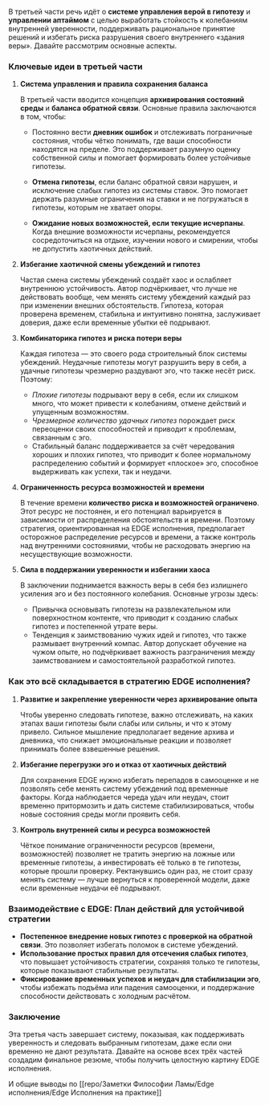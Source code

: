 В третьей части речь идёт о **системе управления верой в гипотезу** и **управлении аптаймом** с целью выработать стойкость к колебаниям внутренней уверенности, поддерживать рациональное принятие решений и избегать риска разрушения своего внутреннего «здания веры». Давайте рассмотрим основные аспекты.

### Ключевые идеи в третьей части

1. **Система управления и правила сохранения баланса**

   В третьей части вводится концепция **архивирования состояний среды** и **баланса обратной связи**. Основные правила заключаются в том, чтобы:
   
   - Постоянно вести **дневник ошибок** и отслеживать пограничные состояния, чтобы чётко понимать, где ваши способности находятся на пределе. Это поддерживает разумную оценку собственной силы и помогает формировать более устойчивые гипотезы.
   
   - **Отмена гипотезы**, если баланс обратной связи нарушен, и исключение слабых гипотез из системы ставок. Это помогает держать разумные ограничения на ставки и не погружаться в гипотезы, которым не хватает опоры.
   
   - **Ожидание новых возможностей, если текущие исчерпаны**. Когда внешние возможности исчерпаны, рекомендуется сосредоточиться на отдыхе, изучении нового и смирении, чтобы не допустить хаотичных действий. 

2. **Избегание хаотичной смены убеждений и гипотез**

   Частая смена системы убеждений создаёт хаос и ослабляет внутреннюю устойчивость. Автор подчёркивает, что лучше не действовать вообще, чем менять систему убеждений каждый раз при изменении внешних обстоятельств. Гипотеза, которая проверена временем, стабильна и интуитивно понятна, заслуживает доверия, даже если временные убытки её подрывают.

3. **Комбинаторика гипотез и риска потери веры**

   Каждая гипотеза — это своего рода строительный блок системы убеждений. Неудачные гипотезы могут разрушить веру в себя, а удачные гипотезы чрезмерно раздувают эго, что также несёт риск. Поэтому:
   
   - *Плохие гипотезы* подрывают веру в себя, если их слишком много, что может привести к колебаниям, отмене действий и упущенным возможностям.
   - *Чрезмерное количество удачных гипотез* порождает риск переоценки своих способностей и приводит к проблемам, связанным с эго.
   - Стабильный баланс поддерживается за счёт чередования хороших и плохих гипотез, что приводит к более нормальному распределению событий и формирует «плоское» эго, способное выдерживать как успехи, так и неудачи.

4. **Ограниченность ресурса возможностей и времени**

   В течение времени **количество риска и возможностей ограничено**. Этот ресурс не постоянен, и его потенциал варьируется в зависимости от распределения обстоятельств и времени. Поэтому стратегия, ориентированная на EDGE исполнения, предполагает осторожное распределение ресурсов и времени, а также контроль над внутренними состояниями, чтобы не расходовать энергию на несуществующие возможности.

5. **Сила в поддержании уверенности и избегании хаоса**

   В заключении поднимается важность веры в себя без излишнего усиления эго и без постоянного колебания. Основные угрозы здесь:
   
   - Привычка основывать гипотезы на развлекательном или поверхностном контенте, что приводит к созданию слабых гипотез и постепенной утрате веры.
   - Тенденция к заимствованию чужих идей и гипотез, что также размывает внутренний компас. Автор допускает обучение на чужом опыте, но подчёркивает важность разграничения между заимствованием и самостоятельной разработкой гипотез.

### Как это всё складывается в стратегию EDGE исполнения?

1. **Развитие и закрепление уверенности через архивирование опыта**

   Чтобы уверенно следовать гипотезе, важно отслеживать, на каких этапах ваши гипотезы были слабы или сильны, и что к этому привело. Сильное мышление предполагает ведение архива и дневника, что снижает эмоциональные реакции и позволяет принимать более взвешенные решения.

2. **Избегание перегрузки эго и отказ от хаотичных действий**

   Для сохранения EDGE нужно избегать перепадов в самооценке и не позволять себе менять систему убеждений под временные факторы. Когда наблюдается череда удач или неудач, стоит временно притормозить и дать системе стабилизироваться, чтобы новые состояния среды могли проявить себя.

3. **Контроль внутренней силы и ресурса возможностей**

   Чёткое понимание ограниченности ресурсов (времени, возможностей) позволяет не тратить энергию на ложные или временные гипотезы, а инвестировать её только в те гипотезы, которые прошли проверку. Ректанувшись один раз, не стоит сразу менять систему — лучше вернуться к проверенной модели, даже если временные неудачи её подрывают.

### Взаимодействие с EDGE: План действий для устойчивой стратегии

- **Постепенное внедрение новых гипотез с проверкой на обратной связи**. Это позволяет избегать поломок в системе убеждений.
- **Использование простых правил для отсечения слабых гипотез**, что повышает устойчивость стратегии, сохраняя только те гипотезы, которые показывают стабильные результаты.
- **Фиксирование временных успехов и неудач для стабилизации эго**, чтобы избежать подъёма или падения самооценки, и поддержание способности действовать с холодным расчётом.

### Заключение
Эта третья часть завершает систему, показывая, как поддерживать уверенность и следовать выбранным гипотезам, даже если они временно не дают результата. Давайте на основе всех трёх частей создадим финальное резюме, чтобы получить целостную картину EDGE исполнения.

И общие выводы по [[repo/Заметки Философии Ламы/Edge исполнения/Edge Исполнения на практике]]